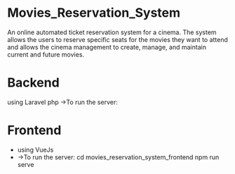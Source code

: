 # Movies_Reservation_System
An online automated ticket reservation system for a cinema. The system allows the users to reserve specific seats for the movies they want to attend and allows the cinema management to create, manage, and maintain current and future movies.

# Backend
using Laravel php
->To run the server:

# Frontend
* using VueJs
* ->To run the server:
    cd movies_reservation_system_frontend
    npm run serve

 
